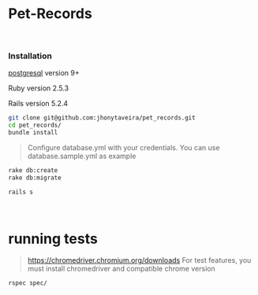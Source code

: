 # Pet-Records
&nbsp;
### Installation
   [postgresql](https://www.postgresql.org/) version 9+
 
   Ruby version 2.5.3
 
   Rails version 5.2.4
 
```sh
git clone git@github.com:jhonytaveira/pet_records.git
cd pet_records/
bundle install
```
>
> Configure database.yml with your credentials. You can use database.sample.yml as example
>
```sh
rake db:create
rake db:migrate
```

```sh
rails s
```
&nbsp;
&nbsp;

# running tests

>
> https://chromedriver.chromium.org/downloads For test features, you must install chromedriver and compatible chrome version
> 
>

```sh
rspec spec/
```
